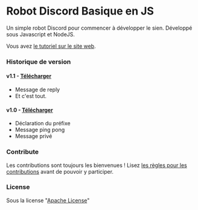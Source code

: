 # Robot Discord Basique en JS

Un simple robot Discord pour commencer à développer le sien. Développé sous Javascript et NodeJS.

Vous avez [le tutoriel sur le site web](https://www.thomasbnt.fr/robot-discord-basique/).

### Historique de version

#### v1.1 - [Télécharger](https://github.com/thomasbnt/Robot-Discord-Basique-en-JS/releases/tag/v1.1)
- Message de reply
- Et c'est tout.

#### v1.0 - [Télécharger](https://github.com/thomasbnt/Robot-Discord-Basique-en-JS/releases/tag/v1.0)
- Déclaration du préfixe
- Message ping pong
- Message privé


### Contribute

Les contributions sont toujours les bienvenues !
Lisez [les règles  pour les contributions](contributing.md) avant de pouvoir y participer.

### License

Sous la license "[Apache License](LICENSE)"


